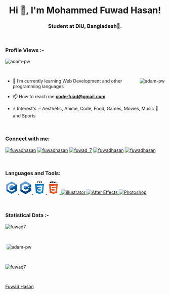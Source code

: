 <h1 align="center">Hi 👋, I'm Mohammed Fuwad Hasan!</h1>
<h3 align="center">Student at DIU, Bangladesh🌟.</h3>

<br>

<p align="right"> <h3>Profile Views :-</h3> <img src="https://komarev.com/ghpvc/?username=adam-pw&label=Profile%20views&color=0e75b6&style=flat"
    alt="adam-pw" /> 
  </p>

<br>

<p><img align="right" src="https://github.com/Adam-pw/Adam-pw/blob/main/animation_500_kxa883sd.gif" alt="adam-pw" /></p>


- 🌱 I’m currently learning Web Development and other programming languages

- 📫 How to reach me **coderfuad@gmail.com**

- ⚡ Interest's :- Aesthetic, Anime, Code, Food, Games, Movies, Music 🎵 and Sports
<br>

<h3 align="left">Connect with me:</h3>
<p align="left">
  <a href="https://www.linkedin.com/in/fuwadhasan/" target="blank"><img align="center"
      src="https://raw.githubusercontent.com/rahuldkjain/github-profile-readme-generator/master/src/images/icons/Social/linked-in-alt.svg"
      alt="fuwadhasan" height="30" width="40" /></a>
  <a href="https://fb.com/anaestheticsoul" target="blank"><img align="center"
      src="https://raw.githubusercontent.com/rahuldkjain/github-profile-readme-generator/master/src/images/icons/Social/facebook.svg"
      alt="fuwadhasan" height="30" width="40" /></a>
  <a href="https://instagram.com/fuwad_7" target="blank"><img align="center"
      src="https://raw.githubusercontent.com/rahuldkjain/github-profile-readme-generator/master/src/images/icons/Social/instagram.svg"
      alt="fuwad_7" height="30" width="40" /></a>
  <a href="https://www.hackerrank.com/fuwadhasan" target="blank"><img align="center"
      src="https://raw.githubusercontent.com/rahuldkjain/github-profile-readme-generator/master/src/images/icons/Social/hackerrank.svg"
      alt="fuwadhasan" height="30" width="40" /></a>
 <a href="https://twitter.com/fuwadhasan" target="blank"><img align="center"
      src="https://raw.githubusercontent.com/rahuldkjain/github-profile-readme-generator/master/src/images/icons/Social/twitter.svg"
      alt="fuwadhasan" height="30" width="40" /></a>
</p>

<br>

<h3 align="left">Languages and Tools:</h3>
<p align="left"> <a href="https://www.cprogramming.com/" target="_blank"
    rel="noreferrer"> <img src="https://raw.githubusercontent.com/devicons/devicon/master/icons/c/c-original.svg"
      alt="c" width="40" height="40" /> </a> <a href="https://www.w3schools.com/cpp/" target="_blank" rel="noreferrer">
    <img src="https://raw.githubusercontent.com/devicons/devicon/master/icons/cplusplus/cplusplus-original.svg"
      alt="cplusplus" width="40" height="40" /> </a> <a href="https://www.w3schools.com/css/" target="_blank"
    rel="noreferrer"> <img
      src="https://raw.githubusercontent.com/devicons/devicon/master/icons/css3/css3-original-wordmark.svg" alt="css3"
      width="40" height="40" /> </a> <a href="https://www.w3.org/html/" target="_blank" rel="noreferrer"> <img
      src="https://raw.githubusercontent.com/devicons/devicon/master/icons/html5/html5-original-wordmark.svg"
      alt="html5" width="40" height="40" /> </a> <a href="https://www.adobe.com/in/products/illustrator.html"
    target="_blank" rel="noreferrer"> <img
      src="https://www.vectorlogo.zone/logos/adobe_illustrator/adobe_illustrator-icon.svg" alt="illustrator" width="40"
      height="40" /> </a> <a href="https://www.java.com" target="_blank" rel="noreferrer"> <img
      src="https://brandeps.com/logo-download/A/Adobe-After-Effects-CC-logo-vector-01.svg" alt="After Effects" width="40"
      height="40" /> </a> <a href="https://www.java.com" target="_blank" rel="noreferrer"> <img
      src="https://brandeps.com/logo-download/A/Adobe-Photoshop-CC-logo-vector-01.svg" alt="Photoshop" width="40"
      height="40" /> </a> </p>

<br>

<h3>Statistical Data :-</h3>
<p><img align="center"
    src="https://github-readme-stats.vercel.app/api/top-langs?username=fuwad7&show_icons=true&locale=en&bg_color=0d1117&text_color=ffffff&layout=compact"
    alt="fuwad7" 
    bg_color=#808080/></p>

<br>

<p>&nbsp;<img align="center" src="https://github-readme-stats.vercel.app/api?username=fuwad7&show_icons=true&locale=en&bg_color=0d1117&text_color=ffffff&repo=convoychat"
    alt="adam-pw" /></p>

<br>

<p><img align="center" src="https://github-readme-streak-stats.herokuapp.com/?user=fuwad7&theme=dark&background=0d1117&date_format=M%20j%5B%2C%20Y%5D" alt="fuwad7" /></p>
      
<p align="left"> <a href="https://twitter.com/" target="blank"><img
      src="https://img.shields.io/twitter/follow/?logo=twitter&style=for-the-badge" alt="" /></a> </p>

[Fuwad Hasan](https://github.com/fuwad7)
